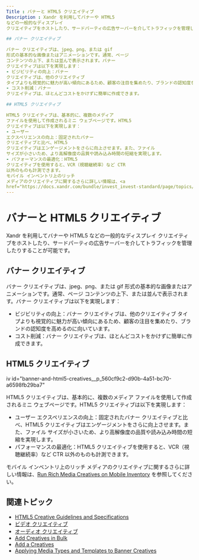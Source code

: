 ```yaml
---
Title : バナーと HTML5 クリエイティブ
Description : Xandr を利用してバナーや HTML5
などの一般的なディスプレイ
クリエイティブをホストしたり、サードパーティの広告サーバーを介してトラフィックを管理したりすることが可能です。

## バナー クリエイティブ

バナー クリエイティブは、jpeg、png、または gif
形式の基本的な画像またはアニメーションです。通常、ページ
コンテンツの上下、または並んで表示されます。バナー
クリエイティブは以下を実現します：
- ビジビリティの向上：バナー
クリエイティブは、他のクリエイティブ
タイプよりも視覚的に魅力が高い傾向にあるため、顧客の注目を集めたり、ブランドの認知度を高めるのに向いています。
- コスト削減：バナー
クリエイティブは、ほとんどコストをかけずに簡単に作成できます。

## HTML5 クリエイティブ

HTML5 クリエイティブは、基本的に、複数のメディア
ファイルを使用して作成されるミニ ウェブページです。HTML5
クリエイティブは以下を実現します：
- ユーザー
エクスペリエンスの向上：固定されたバナー
クリエイティブと比べ、HTML5
クリエイティブはエンゲージメントをさらに向上させます。また、ファイル
サイズが小さいため、より高解像度の品質や読み込み時間の短縮を実現します。
- パフォーマンスの最適化：HTML5
クリエイティブを使用すると、VCR（視聴継続率）など CTR
以外のものも計測できます。
モバイル インベントリ上のリッチ
メディアのクリエイティブに関するさらに詳しい情報は、<a
href="https://docs.xandr.com/bundle/invest_invest-standard/page/topics/run-rich-media-creatives-on-mobile-inventory.html"
---
```



# バナーと HTML5 クリエイティブ



Xandr を利用してバナーや HTML5
などの一般的なディスプレイ
クリエイティブをホストしたり、サードパーティの広告サーバーを介してトラフィックを管理したりすることが可能です。



## バナー クリエイティブ



バナー クリエイティブは、jpeg、png、または gif
形式の基本的な画像またはアニメーションです。通常、ページ
コンテンツの上下、または並んで表示されます。バナー
クリエイティブは以下を実現します：

- ビジビリティの向上：バナー
  クリエイティブは、他のクリエイティブ
  タイプよりも視覚的に魅力が高い傾向にあるため、顧客の注目を集めたり、ブランドの認知度を高めるのに向いています。
- コスト削減：バナー
  クリエイティブは、ほとんどコストをかけずに簡単に作成できます。







## HTML5 クリエイティブ

iv id="banner-and-html5-creatives__p_560cf9c2-d90b-4a51-bc70-a6598fb29ba7"
>

HTML5 クリエイティブは、基本的に、複数のメディア
ファイルを使用して作成されるミニ ウェブページです。HTML5
クリエイティブは以下を実現します：

- ユーザー
  エクスペリエンスの向上：固定されたバナー
  クリエイティブと比べ、HTML5
  クリエイティブはエンゲージメントをさらに向上させます。また、ファイル
  サイズが小さいため、より高解像度の品質や読み込み時間の短縮を実現します。
- パフォーマンスの最適化：HTML5
  クリエイティブを使用すると、VCR（視聴継続率）など CTR
  以外のものも計測できます。



モバイル インベントリ上のリッチ
メディアのクリエイティブに関するさらに詳しい情報は、<a
href="https://docs.xandr.com/bundle/invest_invest-standard/page/topics/run-rich-media-creatives-on-mobile-inventory.html"
class="xref" target="_blank">Run Rich Media Creatives on Mobile
Inventory</a> を参照してください。





## 関連トピック

- <a
  href="https://docs.xandr.com/bundle/invest_invest-standard/page/topics/html5-creative-guidelines-and-specifications.html"
  class="xref" target="_blank">HTML5 Creative Guidelines and
  Specifications</a>
- <a href="video-creatives.html" class="xref"
  title="ビデオ クリエイティブを Xandr とホストしたり、サードパーティの広告サーバーを介して取引することができます。非ビデオ オーバーレイ クリエイティブなどのプレーヤーのトップに配信される非リニア クリエイティブは、サポートされていません。">ビデオ
  クリエイティブ</a>
- <a href="audio-creatives.html" class="xref"
  title="オーディオ クリエイティブを Xandr とホストしたり、従来のラジオやストリーミング ラジオ（TuneIn）、音楽ストリーミング（Spotify）、ポッドキャストに向けて作成されたサードパーティの広告サーバーを介して取引したりすることができます。">オーディオ
  クリエイティブ</a>
- <a
  href="https://docs.xandr.com/bundle/invest_invest-standard/page/topics/add-creatives-in-bulk.html"
  class="xref" target="_blank">Add Creatives in Bulk</a>
- <a
  href="https://docs.xandr.com/bundle/invest_invest-standard/page/topics/add-a-creative.html"
  class="xref" target="_blank">Add a Creatives</a>
- <a
  href="https://docs.xandr.com/bundle/invest_invest-standard/page/topics/applying-media-types-and-templates-to-banner-creatives.html"
  class="xref" target="_blank">Applying Media Types and Templates to
  Banner Creatives</a>